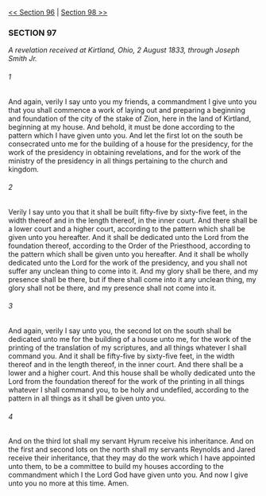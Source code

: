 [<< Section 96](Section%2096)  |  [Section 98 >>](Section%2098)

### SECTION 97

*A revelation received at Kirtland, Ohio, 2 August 1833, through Joseph Smith Jr.*

###### 1
And again, verily I say unto you my friends, a commandment I give unto you that you shall commence a work of laying out and preparing a beginning and foundation of the city of the stake of Zion, here in the land of Kirtland, beginning at my house. And behold, it must be done according to the pattern which I have given unto you. And let the first lot on the south be consecrated unto me for the building of a house for the presidency, for the work of the presidency in obtaining revelations, and for the work of the ministry of the presidency in all things pertaining to the church and kingdom.

###### 2
Verily I say unto you that it shall be built fifty-five by sixty-five feet, in the width thereof and in the length thereof, in the inner court. And there shall be a lower court and a higher court, according to the pattern which shall be given unto you hereafter. And it shall be dedicated unto the Lord from the foundation thereof, according to the Order of the Priesthood, according to the pattern which shall be given unto you hereafter. And it shall be wholly dedicated unto the Lord for the work of the presidency, and you shall not suffer any unclean thing to come into it. And my glory shall be there, and my presence shall be there, but if there shall come into it any unclean thing, my glory shall not be there, and my presence shall not come into it.

###### 3
And again, verily I say unto you, the second lot on the south shall be dedicated unto me for the building of a house unto me, for the work of the printing of the translation of my scriptures, and all things whatever I shall command you. And it shall be fifty-five by sixty-five feet, in the width thereof and in the length thereof, in the inner court. And there shall be a lower and a higher court. And this house shall be wholly dedicated unto the Lord from the foundation thereof for the work of the printing in all things whatever I shall command you, to be holy and undefiled, according to the pattern in all things as it shall be given unto you.

###### 4
And on the third lot shall my servant Hyrum receive his inheritance. And on the first and second lots on the north shall my servants Reynolds and Jared receive their inheritance, that they may do the work which I have appointed unto them, to be a committee to build my houses according to the commandment which I the Lord God have given unto you. And now I give unto you no more at this time. Amen.